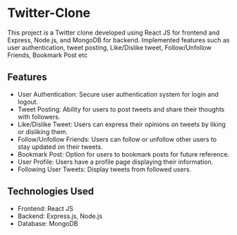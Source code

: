 # Twitter-Clone

This project is a Twitter clone developed using React JS for frontend and Express, Node.js, and MongoDB for backend. Implemented features such as user authentication, tweet posting, Like/Dislike tweet,
Follow/Unfollow Friends, Bookmark Post etc

## Features

- User Authentication: Secure user authentication system for login and logout.
- Tweet Posting: Ability for users to post tweets and share their thoughts with followers.
- Like/Dislike Tweet: Users can express their opinions on tweets by liking or disliking them.
- Follow/Unfollow Friends: Users can follow or unfollow other users to stay updated on their tweets.
- Bookmark Post: Option for users to bookmark posts for future reference.
- User Profile: Users have a profile page displaying their information.
- Following User Tweets: Display tweets from followed users.

## Technologies Used

- Frontend: React JS
- Backend: Express.js, Node.js
- Database: MongoDB
